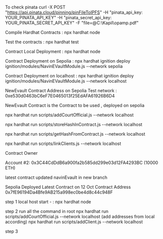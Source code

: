 
To check pinata
curl -X POST "https://api.pinata.cloud/pinning/pinFileToIPFS" -H "pinata_api_key: YOUR_PINATA_API_KEY" -H "pinata_secret_api_key: YOUR_PINATA_SECRET_API_KEY" -F "file=@C:\Kapil\opamp.pdf"


Compile Hardhat Contracts :  npx hardhat node

Test the contracts : npx hardhat test

Contract Local Deployment : npx hardhat node

Contract Deployment on Sepolia : npx hardhat ignition deploy ignition/modules/NavinEVaultModule.js --network sepolia

Contract Deployment on localhost : npx hardhat ignition deploy ignition/modules/NavinEVaultModule.js --network localhost



NewEvault Contract Address on Sepolia Test network : 0xe530d0463bC6eF7E0465013f25EdAFA61926B6D4

NewEvault Contract is the Contract to be used , deployed on sepolia



npx hardhat run scripts/addCourtOfficial.js --network localhost

npx hardhat run scripts/storeHashInContract.js --network localhost

npx hardhat run scripts/getHashFromContract.js --network localhost

npx hardhat run scripts/linkClients.js --network localhost




Contract Owner

Account #2: 0x3C44CdDdB6a900fa2b585dd299e03d12FA4293BC (10000 ETH)
  


latest contract updated navinEvault in new branch

Sepolia Deployed Latest Contract on 12 Oct Contract Address 0x7fE96194Da4Bfe9AB215a998ec0be4d8c44c948F






step 1
local host start - : npx hardhat node

step 2
run all the command in root
npx hardhat run scripts/addCourtOfficial.js --network localhost
(add addresses from local according)
npx hardhat run scripts/addClient.js --network localhost



step 3




